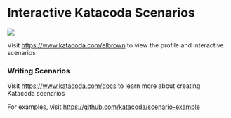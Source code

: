 # Interactive Katacoda Scenarios

[![](http://shields.katacoda.com/katacoda/elbrown/count.svg)](https://www.katacoda.com/elbrown "Get your profile on Katacoda.com")

Visit https://www.katacoda.com/elbrown to view the profile and interactive scenarios

### Writing Scenarios
Visit https://www.katacoda.com/docs to learn more about creating Katacoda scenarios

For examples, visit https://github.com/katacoda/scenario-example
